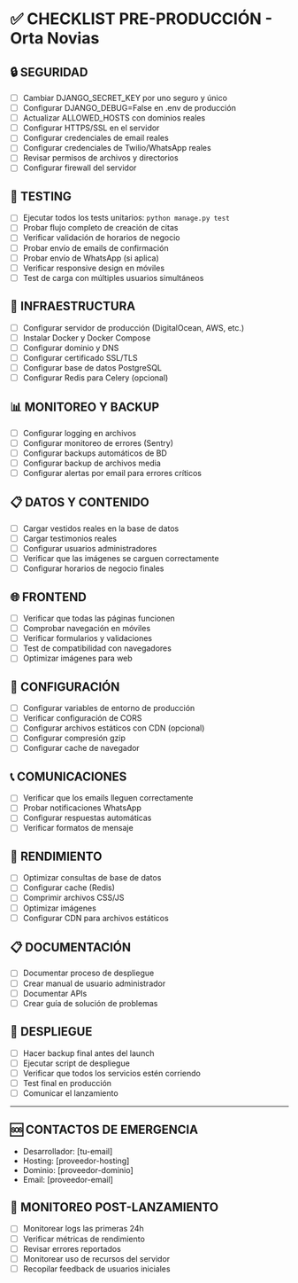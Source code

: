 # ✅ CHECKLIST PRE-PRODUCCIÓN - Orta Novias

## 🔒 SEGURIDAD
- [ ] Cambiar DJANGO_SECRET_KEY por uno seguro y único
- [ ] Configurar DJANGO_DEBUG=False en .env de producción
- [ ] Actualizar ALLOWED_HOSTS con dominios reales
- [ ] Configurar HTTPS/SSL en el servidor
- [ ] Configurar credenciales de email reales
- [ ] Configurar credenciales de Twilio/WhatsApp reales
- [ ] Revisar permisos de archivos y directorios
- [ ] Configurar firewall del servidor

## 🧪 TESTING
- [ ] Ejecutar todos los tests unitarios: `python manage.py test`
- [ ] Probar flujo completo de creación de citas
- [ ] Verificar validación de horarios de negocio
- [ ] Probar envío de emails de confirmación
- [ ] Probar envío de WhatsApp (si aplica)
- [ ] Verificar responsive design en móviles
- [ ] Test de carga con múltiples usuarios simultáneos

## 🐳 INFRAESTRUCTURA
- [ ] Configurar servidor de producción (DigitalOcean, AWS, etc.)
- [ ] Instalar Docker y Docker Compose
- [ ] Configurar dominio y DNS
- [ ] Configurar certificado SSL/TLS
- [ ] Configurar base de datos PostgreSQL
- [ ] Configurar Redis para Celery (opcional)

## 📊 MONITOREO Y BACKUP
- [ ] Configurar logging en archivos
- [ ] Configurar monitoreo de errores (Sentry)
- [ ] Configurar backups automáticos de BD
- [ ] Configurar backup de archivos media
- [ ] Configurar alertas por email para errores críticos

## 📋 DATOS Y CONTENIDO
- [ ] Cargar vestidos reales en la base de datos
- [ ] Cargar testimonios reales
- [ ] Configurar usuarios administradores
- [ ] Verificar que las imágenes se carguen correctamente
- [ ] Configurar horarios de negocio finales

## 🌐 FRONTEND
- [ ] Verificar que todas las páginas funcionen
- [ ] Comprobar navegación en móviles
- [ ] Verificar formularios y validaciones
- [ ] Test de compatibilidad con navegadores
- [ ] Optimizar imágenes para web

## 🔧 CONFIGURACIÓN
- [ ] Configurar variables de entorno de producción
- [ ] Verificar configuración de CORS
- [ ] Configurar archivos estáticos con CDN (opcional)
- [ ] Configurar compresión gzip
- [ ] Configurar cache de navegador

## 📞 COMUNICACIONES
- [ ] Verificar que los emails lleguen correctamente
- [ ] Probar notificaciones WhatsApp
- [ ] Configurar respuestas automáticas
- [ ] Verificar formatos de mensaje

## 🎯 RENDIMIENTO
- [ ] Optimizar consultas de base de datos
- [ ] Configurar cache (Redis)
- [ ] Comprimir archivos CSS/JS
- [ ] Optimizar imágenes
- [ ] Configurar CDN para archivos estáticos

## 📋 DOCUMENTACIÓN
- [ ] Documentar proceso de despliegue
- [ ] Crear manual de usuario administrador
- [ ] Documentar APIs
- [ ] Crear guía de solución de problemas

## 🚀 DESPLIEGUE
- [ ] Hacer backup final antes del launch
- [ ] Ejecutar script de despliegue
- [ ] Verificar que todos los servicios estén corriendo
- [ ] Test final en producción
- [ ] Comunicar el lanzamiento

---

## 🆘 CONTACTOS DE EMERGENCIA
- Desarrollador: [tu-email]
- Hosting: [proveedor-hosting]
- Dominio: [proveedor-dominio]
- Email: [proveedor-email]

## 📱 MONITOREO POST-LANZAMIENTO
- [ ] Monitorear logs las primeras 24h
- [ ] Verificar métricas de rendimiento
- [ ] Revisar errores reportados
- [ ] Monitorear uso de recursos del servidor
- [ ] Recopilar feedback de usuarios iniciales
